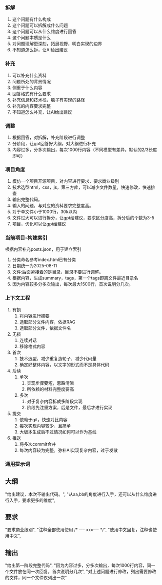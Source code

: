 ### 拆解
1. 这个问题有什么构成
2. 这个问题可以拆解成什么问题
3. 这个问题可以从什么维度进行回答
4. 这个问题本质是什么
5. 对问题理解更深刻，拓展视野，明白实现的边界
6. 不知道怎么拆，让AI给出建议

### 补充
1. 可以补充什么资料
2. 问题所处的背景情况
3. 侧重于什么内容
4. 回答格式有什么要求
5. 补充信息和技术栈，脑子有实现的路径
6. 补充的内容要求完整
7. 不知道怎么补充，让AI给出建议

### 调整
1. 根据回答，对拆解，补充阶段进行调整
2. 分阶段，让gpt回答好大纲，对大纲进行补充
3. 内容过多，分多次输出，每次1000行内容（不同模型有差异，默认的2/3长度即可）

### 项目角度
1. 模仿一个项目开源项目，对内容进行要求，要求商业级别
2. 技术选型html，css，js，第三方库，可以减少文件数量，快速修改，快速排查
3. 输出完整代码。
4. 输入的问题，与对应的资料要求完整度高。
5. 对于单文件小于1000行，30k以内
6. 文件过大可以进行拆分，让gpt给建议，要求区分度高，拆分后的个数为3-5
7. 项目，优化可以让gpt给建议

### 当前项目-构建索引
根据内容补充posts.json，用于建立索引
1. 分类命名参考index.html已有分类
2. 日期统一为2025-08-11
3. 文件:后面紧接着的是目录，目录不要进行调整。
4. 根据内容，生成summary，tags，第一个tags即离文件最近目录名
5. 因为内容较多分多次输出，每次最大1500行，首次说明分几次。

### 上下文工程
1. 有损
   1. 将内容进行摘要
   2. 选取部分文件内容，依据RAG
   3. 选取部分文件，依据文件名
2. 无损
   1. 连续对话
   2. 移除格式内容
3. 首次
   1. 技术选型，减少重复造轮子，减少代码量
   2. 确定好整体内容，以文字的形式而不是具体代码
4. 后续
   1. 单次
      1. 实现步骤要短，思路清晰
      2. 所依赖的材料完整度要高
   2. 多次
      1. 对于复杂内容拆成多阶段实现
      2. 阶段先注重方案，后是文件，最后才进行实现
5. 提交
   1. 依赖于git，快速对比内容
   2. 每次实现内容较少，且简单
   3. 大版本生成后不过情况如何可以作为基线
6. 推送
   1. 将多次commit合并
   2. 每次内容较为完整，弥补AI实现复杂内容，过于发散

### 通用提示词
## 大纲
"给出建议，本次不输出代码。",
"从aa,bb的角度进行入手，还可以从什么维度进行入手，要求更多的维度",

## 要求
"要求商业级别",
"注释全部使用使用 /* --- xxx--- */",
"使用中文回复，注释也使用中文",

## 输出
"给出第一阶段完整代码",
"因为内容过多，分多次输出，每次1000行内容，同一个文件放在同一次回复，首次说明分几次",
"对上述问题进行修改，列出需要修改的文件，同一个文件仅列出一次"

